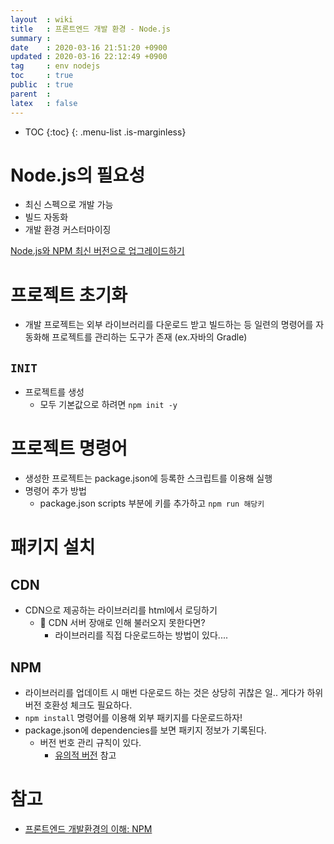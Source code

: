 ```yaml
---
layout  : wiki
title   : 프론트엔드 개발 환경 - Node.js 
summary : 
date    : 2020-03-16 21:51:20 +0900
updated : 2020-03-16 22:12:49 +0900
tag     : env nodejs
toc     : true
public  : true
parent  : 
latex   : false
---
```

* TOC
{:toc}
{: .menu-list .is-marginless}


# Node.js의 필요성 

- 최신 스펙으로 개발 가능
- 빌드 자동화
- 개발 환경 커스터마이징

[Node.js와 NPM 최신 버전으로 업그레이드하기](https://velopert.com/1351) 

# 프로젝트 초기화 
- 개발 프로젝트는 외부 라이브러리를 다운로드 받고 빌드하는 등 일련의 명령어를 자동화해 프로젝트를 관리하는 도구가 존재 (ex.자바의 Gradle) 
  
## `INIT`
- 프로젝트를 생성 
  - 모두 기본값으로 하려면 `npm init -y` 

# 프로젝트 명령어
- 생성한 프로젝트는 package.json에 등록한 스크립트를 이용해 실행
- 명령어 추가 방법
  - package.json scripts 부분에 키를 추가하고 `npm run 해당키`  
    
# 패키지 설치 
  
## CDN
- CDN으로 제공하는 라이브러리를 html에서 로딩하기 
  - 🤔 CDN 서버 장애로 인해 불러오지 못한다면? 
    - 라이브러리를 직접 다운로드하는 방법이 있다....

## NPM
- 라이브러리를 업데이트 시 매번 다운로드 하는 것은 상당히 귀찮은 일.. 게다가 하위 버전 호환성 체크도 필요하다. 
- `npm install` 명령어를 이용해 외부 패키지를 다운로드하자! 
- package.json에 dependencies를 보면 패키지 정보가 기록된다. 
    - 버전 번호 관리 규칙이 있다. 
        - [유의적 버전](https://semver.org/lang/ko/) 참고

# 참고
- [프론트엔드 개발환경의 이해: NPM](http://jeonghwan-kim.github.io/series/2019/12/09/frontend-dev-env-npm.html)
